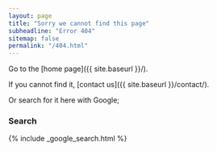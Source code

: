 ```yaml
---
layout: page
title: "Sorry we cannot find this page"
subheadline: "Error 404"
sitemap: false
permalink: "/404.html"
---
```


Go to the [home page]({{ site.baseurl }}/).

If you cannot  find it, [contact us]({{ site.baseurl }}/contact/).

Or search for it here with Google;

### Search

{% include _google_search.html %}

